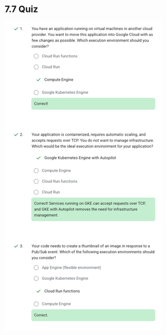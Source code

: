 # 7.7 Quiz

![gh](https://raw.githubusercontent.com/SeanChenR/img_gif/main/myimage/1741677017000xk4lor.png)
